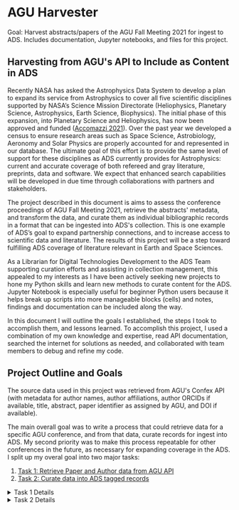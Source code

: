 # AGU Harvester
Goal: Harvest abstracts/papers of the AGU Fall Meeting 2021 for ingest to ADS. 
Includes documentation, Jupyter notebooks, and files for this project.

## Harvesting from AGU's API to Include as Content in ADS

Recently NASA has asked the Astrophysics Data System to develop a plan to expand its service from Astrophysics to cover all five scientific disciplines supported by NASA’s Science Mission Directorate (Heliophysics, Planetary Science, Astrophysics, Earth Science, Biophysics). The initial phase of this expansion, into Planetary Science and Heliophysics, has now been approved and funded ([Accomazzi 2021](https://ui.adsabs.harvard.edu/abs/2021AAS...23813203A/abstract)). Over the past year we developed a census to ensure research areas such as Space Science, Astrobiology, Aeronomy and Solar Physics are properly accounted for and represented in our database. The ultimate goal of this effort is to provide the same level of support for these disciplines as ADS currently provides for Astrophysics: current and accurate coverage of both refereed and gray literature, preprints, data and software. We expect that enhanced search capabilities will be developed in due time through collaborations with partners and stakeholders.

The project described in this document is aims to assess the conference proceedings of AGU Fall Meeting 2021, retrieve the abstracts' metadata, and transform the data, and curate them as individual bibliographic records in a format that can be ingested into ADS's collection. This is one example of ADS’s goal to expand partnership connections, and to increase access to scientific data and literature. The results of this project will be a step toward fulfilling ADS coverage of literature relevant in Earth and Space Sciences.

As a Librarian for Digital Technologies Development to the ADS Team supporting curation efforts and assisting in collection management, this appealed to my interests as I have been actively seeking new projects to hone my Python skills and learn new methods to curate content for the ADS. Jupyter Notebook is especially useful for beginner Python users because it helps break up scripts into more manageable blocks (cells) and notes, findings and documentation can be included along the way.
 
In this document I will outline the goals I established, the steps I took to accomplish them, and lessons learned. To accomplish this project, I used a combination of my own knowledge and expertise, read API documentation, searched the internet for solutions as needed, and collaborated with team members to debug and refine my code.

## Project Outline and Goals

The source data used in this project was retrieved from AGU's Confex API (with metadata for author names, author affiliations, author ORCIDs if available, title, abstract, paper identifier as assigned by AGU, and DOI if available).

The main overall goal was to write a process that could retrieve data for a specific AGU conference, and from that data, curate records for ingest into ADS. My second priority was to make this process repeatable for other conferences in the future, as necessary for expanding coverage in the ADS. I split up my overal goal into two major tasks:

1. [Task 1: Retrieve Paper and Author data from AGU API](#agu-api)
2. [Task 2: Curate data into ADS tagged records](#ads-records)

<details>
 <summary>Task 1 Details</summary>
 
## <a name="agu-api">Task 1: Retrieve Paper and Author data from AGU API</a>
  
Accomplishing this first task meant connecting to AGU's Confex API, and pulling the Paper data specific to the Fall Meeting 2021 (meeting code 'fm21'). To access this data, I needed to make an API request to "https://agu.confex.com/agu/fm21/meetingapi.cgi/Paper". From there I was able to retrieve title, abstract, and DOI as available, however I found that I needed to look further for author names, affiliations, and ORCIDs. Upon reading the API documentation and inquiring Confex about the specifics, I discovered that I would need to also retrieve 'role' identifiers for each paper. The data for each paper points to Roles that indicate the authors' names, affiliations, ORCIDs, and the order in the author list. Therefore, I had to take additional steps to query a separate Roles path ("https://agu.confex.com/agu/fm21/meetingapi.cgi/{RoleID}") in the API to retrieve individual author metadata associated with each paper. Since the AGU API only seemed to support retrieving author data one "role" at a time, there was no option but to cycle through the entire "roles" list, one by one out of approximately 105 thousand.
  
Once I was able to retrieve both sets of data (Papers and all Role results), my next task was to merge the data and join the authors to their papers so that I could curate records.
</details>

<details>
 <summary>Task 2 Details</summary>
 
## <a name="ads-records">Task 2: Curate data into ADS tagged records</a>
  
In order to accomplish this second task, I first conducted some data cleanup and transformation. I cleaned up some HTML in the abstracts and titles, and made some transformations, such as generating the affilliations to include ORCIDs, and stringing together publication information. Then, I grouped together the authors and affiliations for each paper, and joined them to their respective papers by "PaperID".
  
Finally, I converted each metadata point to a list, and zipped them together into individual records. At that point, I was able to convert the data set to json, and run each json record through the ADS Serializer, transforming the json records into ADS Tagged Format.
  
At last, I completed my goal of curating the AGU Fall Meeting 2021 records, and sent them to our Data Ingest and Curation expert on the ADS Team for ingest.

</details>
